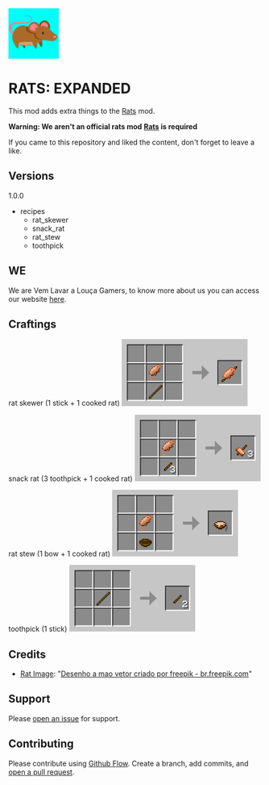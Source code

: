<img src="images/logo.png" alt="Logo" width="100"/>

# RATS: EXPANDED

This mod adds extra things to the [Rats](https://www.curseforge.com/minecraft/mc-mods/rats) mod.

**Warning: We aren't an official rats mod**
**[Rats](https://www.curseforge.com/minecraft/mc-mods/rats) is required**

If you came to this repository and liked the content, don't forget to leave a like.

## Versions
1.0.0
 - recipes
   - rat_skewer
   - snack_rat
   - rat_stew
   -  toothpick

## WE
We are Vem Lavar a Louça Gamers, to know more about us you can access our website [here](https://vemlavaralouca.com.br/about).

## Craftings
rat skewer (1 stick + 1 cooked rat)
<img src="images/crafting/crafting rat skewer.png" alt="Logo" width="250"/><br />

snack rat (3 toothpick + 1 cooked rat)
<img src="images/crafting/crafting rat snack.png" alt="Logo" width="250"/><br />

rat stew (1 bow + 1 cooked rat)
<img src="images/crafting/crafting rat stew.png" alt="Logo" width="250"/><br />

toothpick (1 stick)
<img src="images/crafting/crafting toothpick.png" alt="Logo" width="250"/><br />

## Credits
- [Rat Image](https://br.freepik.com/vetores-gratis/colecao-de-ratos-desenhados-mao_1609109.htm#query=rat&position=24&from_view=search): "[Desenho a mao vetor criado por freepik - br.freepik.com](https://br.freepik.com/fotos-vetores-gratis/desenho-a-mao)"

## Support
Please [open an issue](https://github.com/VemLavarALoucaGamers/rats_expansion/issues) for support.

## Contributing
Please contribute using [Github Flow](https://guides.github.com/introduction/flow/). Create a branch, add commits, and [open a pull request](https://github.com/VemLavarALoucaGamers/rats_expansion/compare/).